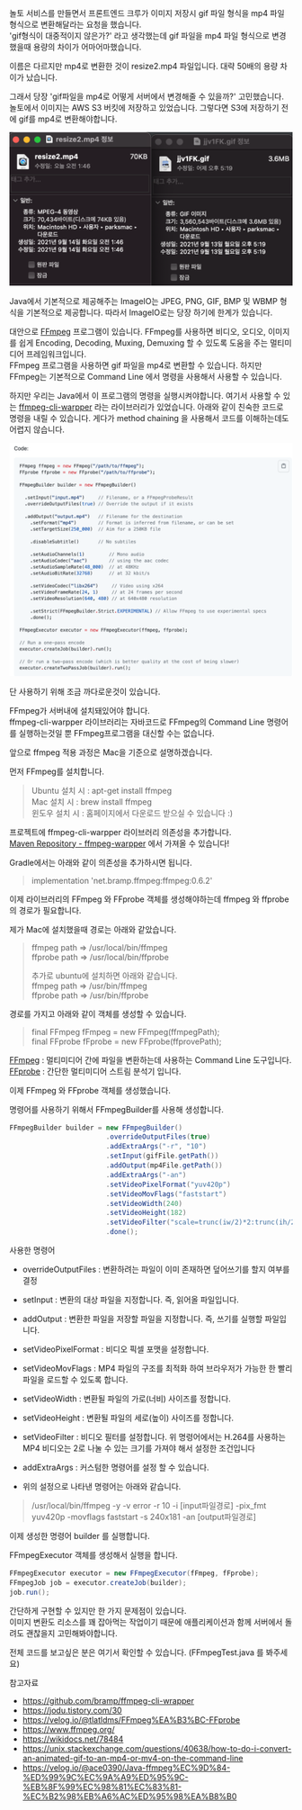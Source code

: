 놀토 서비스를 만들면서 프론트엔드 크루가 이미지 저장시 gif 파일 형식을 mp4 파일 형식으로 변환해달라는 요청을 했습니다.         
'gif형식이 대중적이지 않은가?' 라고 생각했는데 gif 파일을 mp4 파일 형식으로 변경했을때 용량의 차이가 어마어마했습니다.   

이름은 다르지만 mp4로 변환한 것이 resize2.mp4 파일입니다. 대략 50배의 용량 차이가 났습니다.   

그래서 당장 'gif파일을 mp4로 어떻게 서버에서 변경해줄 수 있을까?' 고민했습니다.   
놀토에서 이미지는 AWS S3 버킷에 저장하고 있었습니다. 그렇다면 S3에 저장하기 전에 gif를 mp4로 변환해야합니다.      

![img_1.png](img_1.png)

Java에서 기본적으로 제공해주는 ImageIO는 JPEG, PNG, GIF, BMP 및 WBMP 형식을 기본적으로 제공합니다. 따라서 ImageIO로는 당장 하기에 한계가 있습니다.      

대안으로 [FFmpeg](https://www.ffmpeg.org/about.html) 프로그램이 있습니다. FFmpeg를 사용하면 비디오, 오디오, 이미지를 쉽게 Encoding, Decoding, Muxing,  Demuxing 할 수 있도록 도움을 주는 멀티미디어 프레임워크입니다.      
FFmpeg 프로그램을 사용하면 gif 파일을 mp4로 변환할 수 있습니다. 하지만 FFmpeg는 기본적으로 Command Line 에서 명령을 사용해서 사용할 수 있습니다.   

하지만 우리는 Java에서 이 프로그램의 명령을 실행시켜야합니다. 여기서 사용할 수 있는 [ffmpeg-cli-warpper](https://github.com/bramp/ffmpeg-cli-wrapper) 라는 라이브러리가 있었습니다. 아래와 같이 친숙한 코드로 명령을 내릴 수 있습니다. 게다가 method chaining 을 사용해서 코드를 이해하는데도 어렵지 않습니다.   


![img_2.png](img_2.png)

단 사용하기 위해 조금 까다로운것이 있습니다.

FFmpeg가 서버내에 설치돼있어야 합니다.   
ffmpeg-cli-warpper 라이브러리는 자바코드로 FFmpeg의 Command Line 명령어를 실행하는것일 뿐 FFmpeg프로그램을 대신할 수는 없습니다.   

앞으로 ffmpeg 적용 과정은 Mac을 기준으로 설명하겠습니다.

먼저 FFmpeg를 설치합니다.

> Ubuntu 설치 시 : apt-get install ffmpeg   
> Mac 설치 시 : brew install ffmpeg   
> 윈도우 설치 시 : 홈페이지에서 다운로드 받으실 수 있습니다 :)

프로젝트에 ffmpeg-cli-warpper 라이브러리 의존성을 추가합니다.   
[Maven Repository - ffmpeg-warpper](https://mvnrepository.com/artifact/net.bramp.ffmpeg/ffmpeg) 에서 가져올 수 있습니다!



Gradle에서는 아래와 같이 의존성을 추가하시면 됩니다.   
> implementation 'net.bramp.ffmpeg:ffmpeg:0.6.2'   

이제 라이브러리의 FFmpeg 와 FFprobe 객체를 생성해야하는데 ffmpeg 와 ffprobe의 경로가 필요합니다.

제가 Mac에 설치했을때 경로는 아래와 같았습니다.

> ffmpeg path => /usr/local/bin/ffmpeg   
> ffprobe path => /usr/local/bin/ffprobe   
>     
> 추가로 ubuntu에 설치하면 아래와 같습니다.   
> ffmpeg path => /usr/bin/ffmpeg   
> ffprobe path => /usr/bin/ffprobe   

경로를 가지고 아래와 같이 객체를 생성할 수 있습니다.

> final FFmpeg fFmpeg = new FFmpeg(ffmpegPath);   
> final FFprobe fFprobe = new FFprobe(ffprovePath);   

[FFmpeg](https://www.ffmpeg.org/ffmpeg.html) : 멀티미디어 간에 파일을 변환하는데 사용하는 Command Line 도구입니다.
[FFprobe](https://www.ffmpeg.org/ffprobe.html) : 간단한 멀티미디어 스트림 분석기 입니다.


이제 FFmpeg 와 FFprobe 객체를 생성했습니다.

명령어를 사용하기 위해서 FFmpegBuilder를 사용해 생성합니다.

```java
FFmpegBuilder builder = new FFmpegBuilder()
                        .overrideOutputFiles(true)
                        .addExtraArgs("-r", "10")
                        .setInput(gifFile.getPath())
                        .addOutput(mp4File.getPath())
                        .addExtraArgs("-an")
                        .setVideoPixelFormat("yuv420p")
                        .setVideoMovFlags("faststart")
                        .setVideoWidth(240)
                        .setVideoHeight(182)
                        .setVideoFilter("scale=trunc(iw/2)*2:trunc(ih/2)*2")
                        .done();
```
사용한 명령어
* overrideOutputFiles : 변환하려는 파일이 이미 존재하면 덮어쓰기를 할지 여부를 결정
* setInput : 변환의 대상 파일을 지정합니다. 즉, 읽어올 파일입니다.
* addOutput : 변환한 파일을 저장할 파일을 지정합니다. 즉, 쓰기를 실행할 파일입니다.
* setVideoPixelFormat : 비디오 픽셀 포맷을 설정합니다.
* setVideoMovFlags : MP4 파일의 구조를 최적화 하여 브라우저가 가능한 한 빨리 파일을 로드할 수 있도록 합니다.
* setVideoWidth : 변환될 파일의 가로(너비) 사이즈를 정합니다.
* setVideoHeight : 변환될 파일의 세로(높이) 사이즈를 정합니다.
* setVideoFilter : 비디오 필터를 설정합니다. 위 명령어에서는 H.264를 사용하는 MP4 비디오는 2로 나눌 수 있는 크기를 가져야 해서 설정한 조건입니다
* addExtraArgs : 커스텀한 명령어를 설정 할 수 있습니다.

* 위의 설정으로 나타낸 명령어는 아래와 같습니다.
> /usr/local/bin/ffmpeg -y -v error -r 10 -i [input파일경로] -pix_fmt yuv420p -movflags faststart -s 240x181 -an [output파일경로]

이제 생성한 명령어 builder 를 실행합니다.

FFmpegExecutor 객체를 생성해서 실행을 합니다.

```java
FFmpegExecutor executor = new FFmpegExecutor(fFmpeg, fFprobe);
FFmpegJob job = executor.createJob(builder);
job.run();
```

간단하게 구현할 수 있지만 한 가지 문제점이 있습니다.   
이미지 변환도 리소스를 꽤 잡아먹는 작업이기 때문에 애플리케이션과 함께 서버에서 돌려도 괜찮을지 고민해봐야합니다.

전체 코드를 보고싶은 분은 여기서 확인할 수 있습니다. (FFmpegTest.java 를 봐주세요)

참고자료
- https://github.com/bramp/ffmpeg-cli-wrapper
- https://jodu.tistory.com/30
- https://velog.io/@tlatldms/FFmpeg%EA%B3%BC-FFprobe
- https://www.ffmpeg.org/
- https://wikidocs.net/78484
- https://unix.stackexchange.com/questions/40638/how-to-do-i-convert-an-animated-gif-to-an-mp4-or-mv4-on-the-command-line
- https://velog.io/@ace0390/Java-ffmpeg%EC%9D%84-%ED%99%9C%EC%9A%A9%ED%95%9C-%EB%8F%99%EC%98%81%EC%83%81-%EC%B2%98%EB%A6%AC%ED%95%98%EA%B8%B0